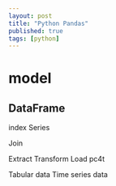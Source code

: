 ```yaml
---
layout: post
title: "Python Pandas"
published: true
tags: [python]
---
```



# model



## DataFrame

index
Series

Join

Extract
Transform
Load
pc4t

Tabular data
Time series data
